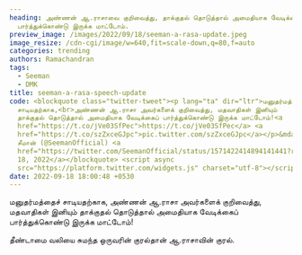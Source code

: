 ```yaml
---
heading: அண்ணன் ஆ.ராசாவை குறிவைத்து, தாக்குதல் தொடுத்தால் அமைதியாக வேடிக்கைப்
  பார்த்துக்கொண்டு இருக்க மாட்டோம்.
preview_image: /images/2022/09/18/seeman-a-rasa-update.jpeg
image_resize: /cdn-cgi/image/w=640,fit=scale-down,q=80,f=auto
categories: trending
authors: Ramachandran
tags:
  - Seeman
  - DMK
title: seeman-a-rasa-speech-update
code: <blockquote class="twitter-tweet"><p lang="ta" dir="ltr">மனுதர்மத்தைச்
  சாடியதற்காக,<br>அண்ணன் ஆ.ராசா அவர்களைக் குறிவைத்து, மதவாதிகள் இனியும்
  தாக்குதல் தொடுத்தால் அமைதியாக வேடிக்கைப் பார்த்துக்கொண்டு இருக்க மாட்டோம்!<a
  href="https://t.co/jVe03SfPec">https://t.co/jVe03SfPec</a> <a
  href="https://t.co/szZxceGJpc">pic.twitter.com/szZxceGJpc</a></p>&mdash;
  சீமான் (@SeemanOfficial) <a
  href="https://twitter.com/SeemanOfficial/status/1571422414894141441?ref_src=twsrc%5Etfw">September
  18, 2022</a></blockquote> <script async
  src="https://platform.twitter.com/widgets.js" charset="utf-8"></script>
date: 2022-09-18 18:00:48 +0530
---
```



மனுதர்மத்தைச் சாடியதற்காக, அண்ணன் ஆ.ராசா அவர்களைக் குறிவைத்து, மதவாதிகள் இனியும் தாக்குதல் தொடுத்தால் அமைதியாக வேடிக்கைப் பார்த்துக்கொண்டு இருக்க மாட்டோம்!

தீண்டாமை வலியை சுமந்த ஒருவரின் குரல்தான் ஆ.ராசாவின் குரல்.